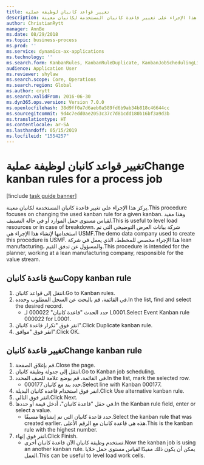 ```yaml
---
title: تغيير قواعد كانبان لوظيفة عملية
description: يركز هذا الإجراء على تغيير قاعدة كانبان المستخدمة لكانبان معينة.
author: ChristianRytt
manager: AnnBe
ms.date: 08/29/2018
ms.topic: business-process
ms.prod: ''
ms.service: dynamics-ax-applications
ms.technology: ''
ms.search.form: KanbanRules, KanbanRuleDuplicate, KanbanJobSchedulingListPage, LeanRuleReassignmentWizard, KanbanReassignRuleLookup
audience: Application User
ms.reviewer: shylaw
ms.search.scope: Core, Operations
ms.search.region: Global
ms.author: crytt
ms.search.validFrom: 2016-06-30
ms.dyn365.ops.version: Version 7.0.0
ms.openlocfilehash: 38d9ff0a7d6aeb0a589fd6b9ab34b818c46644cc
ms.sourcegitcommit: 9d4c7edd0ae2053c37c7d81cdd180b16bf3a9d3b
ms.translationtype: HT
ms.contentlocale: ar-SA
ms.lasthandoff: 05/15/2019
ms.locfileid: "1554257"
---
```

# <a name="change-kanban-rules-for-a-process-job"></a><span data-ttu-id="aaa99-103">تغيير قواعد كانبان لوظيفة عملية</span><span class="sxs-lookup"><span data-stu-id="aaa99-103">Change kanban rules for a process job</span></span>

[!include [task guide banner](../../includes/task-guide-banner.md)]

<span data-ttu-id="aaa99-104">يركز هذا الإجراء على تغيير قاعدة كانبان المستخدمة لكانبان معينة.</span><span class="sxs-lookup"><span data-stu-id="aaa99-104">This procedure focuses on changing the used kanban rule for a given kanban.</span></span> <span data-ttu-id="aaa99-105">وهذا مفيد لقياس مستوى حمل الموارد أو في حالة التصنيف.</span><span class="sxs-lookup"><span data-stu-id="aaa99-105">This is useful to level load resources or in case of breakdown.</span></span> <span data-ttu-id="aaa99-106">شركة بيانات العرض التوضيحي التي تم استخدامها لإنشاء هذا الإجراء هي USMF.</span><span class="sxs-lookup"><span data-stu-id="aaa99-106">The demo data company used to create this procedure is USMF.</span></span> <span data-ttu-id="aaa99-107">هذا الإجراء مخصص للمخطط، الذي يعمل في شركة lean manufacturing، والمسؤول عن تدفق القيم.</span><span class="sxs-lookup"><span data-stu-id="aaa99-107">This procedure is intended for the planner, working at a lean manufacturing company, responsible for the value stream.</span></span>


## <a name="copy-kanban-rule"></a><span data-ttu-id="aaa99-108">نسخ قاعدة كانبان</span><span class="sxs-lookup"><span data-stu-id="aaa99-108">Copy kanban rule</span></span>
1. <span data-ttu-id="aaa99-109">انتقل إلى قواعد كانبان.</span><span class="sxs-lookup"><span data-stu-id="aaa99-109">Go to Kanban rules.</span></span>
2. <span data-ttu-id="aaa99-110">في القائمة، قم بالبحث عن السجل المطلوب وحدده.</span><span class="sxs-lookup"><span data-stu-id="aaa99-110">In the list, find and select the desired record.</span></span>
    * <span data-ttu-id="aaa99-111">حدد الحدث "قاعدة كانبان" 000022 لـ L0001.</span><span class="sxs-lookup"><span data-stu-id="aaa99-111">Select Event Kanban rule 000022 for L0001.</span></span>  
3. <span data-ttu-id="aaa99-112">انقر فوق "تكرار قاعدة كانبان".</span><span class="sxs-lookup"><span data-stu-id="aaa99-112">Click Duplicate kanban rule.</span></span>
4. <span data-ttu-id="aaa99-113">انقر فوق "موافق".</span><span class="sxs-lookup"><span data-stu-id="aaa99-113">Click OK.</span></span>

## <a name="change-kanban-rule"></a><span data-ttu-id="aaa99-114">تغيير قاعدة كانبان</span><span class="sxs-lookup"><span data-stu-id="aaa99-114">Change kanban rule</span></span>
1. <span data-ttu-id="aaa99-115">قم بإغلاق الصفحة.</span><span class="sxs-lookup"><span data-stu-id="aaa99-115">Close the page.</span></span>
2. <span data-ttu-id="aaa99-116">انتقل إلى جدولة وظيفة كانبان.</span><span class="sxs-lookup"><span data-stu-id="aaa99-116">Go to Kanban job scheduling.</span></span>
3. <span data-ttu-id="aaa99-117">في القائمة، قم بوضع علامة للصف المحدد.</span><span class="sxs-lookup"><span data-stu-id="aaa99-117">In the list, mark the selected row.</span></span>
    * <span data-ttu-id="aaa99-118">حدد بند مع كانبان 000177.</span><span class="sxs-lookup"><span data-stu-id="aaa99-118">Select line with Kanban 000177.</span></span>  
4. <span data-ttu-id="aaa99-119">انقر فوق استخدام قاعدة كانبان البديلة.</span><span class="sxs-lookup"><span data-stu-id="aaa99-119">Click Use alternative kanban rule.</span></span>
5. <span data-ttu-id="aaa99-120">انقر فوق التالي.</span><span class="sxs-lookup"><span data-stu-id="aaa99-120">Click Next.</span></span>
6. <span data-ttu-id="aaa99-121">في حقل "قاعدة كانبان"، أدخل قيمة أو حددها.</span><span class="sxs-lookup"><span data-stu-id="aaa99-121">In the Kanban rule field, enter or select a value.</span></span>
    * <span data-ttu-id="aaa99-122">حدد قاعدة كانبان التي تم إنشاؤها مسبقًا.</span><span class="sxs-lookup"><span data-stu-id="aaa99-122">Select the kanban rule that was created earlier.</span></span> <span data-ttu-id="aaa99-123">هذه هي قاعدة كانبان مع الرقم الأعلى.</span><span class="sxs-lookup"><span data-stu-id="aaa99-123">This is the kanban rule with the highest number.</span></span>  
7. <span data-ttu-id="aaa99-124">انقر فوق إنهاء.</span><span class="sxs-lookup"><span data-stu-id="aaa99-124">Click Finish.</span></span>
    * <span data-ttu-id="aaa99-125">تستخدم وظيفة كانبان الآن قاعدة كانبان أخرى.</span><span class="sxs-lookup"><span data-stu-id="aaa99-125">Now the kanban job is using an another kanban rule.</span></span> <span data-ttu-id="aaa99-126">يمكن أن يكون ذلك مفيدًا لقياس مستوى حمل خلايا العمل.</span><span class="sxs-lookup"><span data-stu-id="aaa99-126">This can be useful to level load work cells.</span></span>  

